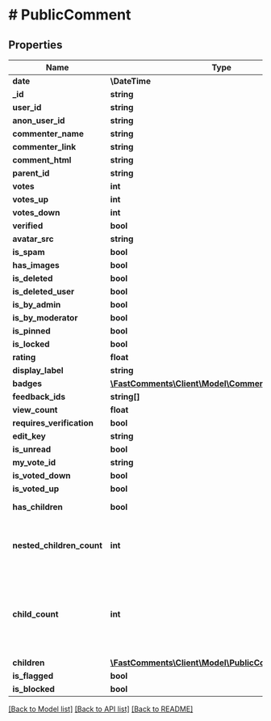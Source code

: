 # # PublicComment

## Properties

Name | Type | Description | Notes
------------ | ------------- | ------------- | -------------
**date** | **\DateTime** |  |
**_id** | **string** |  |
**user_id** | **string** |  | [optional]
**anon_user_id** | **string** |  | [optional]
**commenter_name** | **string** |  |
**commenter_link** | **string** |  | [optional]
**comment_html** | **string** |  |
**parent_id** | **string** |  | [optional]
**votes** | **int** |  | [optional]
**votes_up** | **int** |  | [optional]
**votes_down** | **int** |  | [optional]
**verified** | **bool** |  |
**avatar_src** | **string** |  | [optional]
**is_spam** | **bool** |  | [optional]
**has_images** | **bool** |  | [optional]
**is_deleted** | **bool** |  | [optional]
**is_deleted_user** | **bool** |  | [optional]
**is_by_admin** | **bool** |  | [optional]
**is_by_moderator** | **bool** |  | [optional]
**is_pinned** | **bool** |  | [optional]
**is_locked** | **bool** |  | [optional]
**rating** | **float** |  | [optional]
**display_label** | **string** |  | [optional]
**badges** | [**\FastComments\Client\Model\CommentUserBadgeInfo[]**](CommentUserBadgeInfo.md) |  | [optional]
**feedback_ids** | **string[]** |  | [optional]
**view_count** | **float** |  | [optional]
**requires_verification** | **bool** |  | [optional]
**edit_key** | **string** |  | [optional]
**is_unread** | **bool** |  | [optional]
**my_vote_id** | **string** |  | [optional]
**is_voted_down** | **bool** |  | [optional]
**is_voted_up** | **bool** |  | [optional]
**has_children** | **bool** | This is always set when asTree&#x3D;true | [optional]
**nested_children_count** | **int** | The total nested child count included in this response (may be more available w/ pagination) Only set with asTree&#x3D;true, otherwise this will be null. | [optional]
**child_count** | **int** | You must ask the API to count children (with asTree&#x3D;true&amp;countChildren&#x3D;true), otherwise this will be null. This will be the complete direct child count, whereas children may only contain a subset based on pagination. | [optional]
**children** | [**\FastComments\Client\Model\PublicComment[]**](PublicComment.md) |  | [optional]
**is_flagged** | **bool** |  | [optional]
**is_blocked** | **bool** |  | [optional]

[[Back to Model list]](../../README.md#models) [[Back to API list]](../../README.md#endpoints) [[Back to README]](../../README.md)

